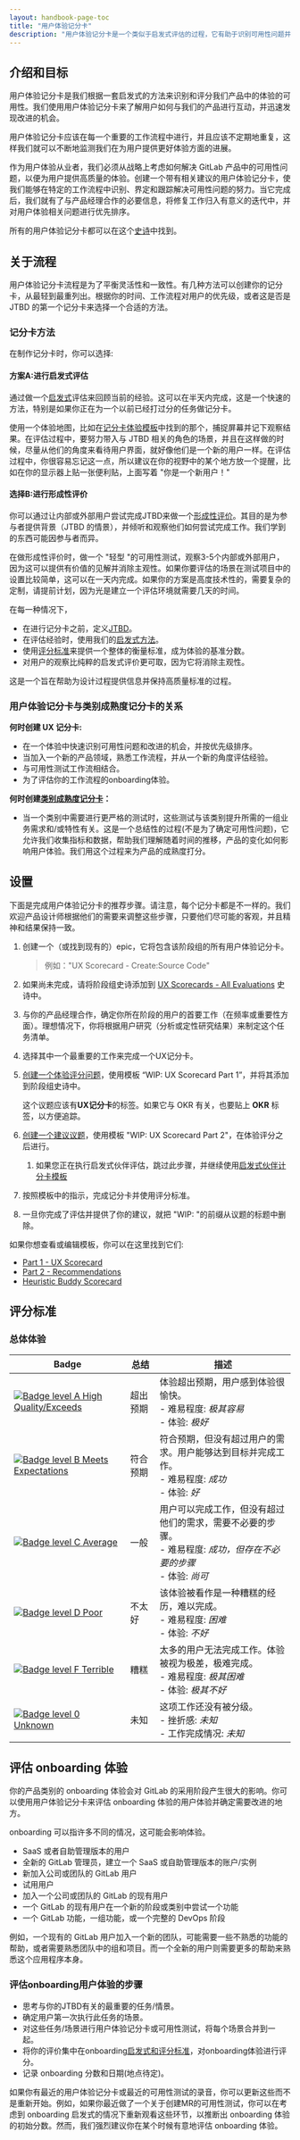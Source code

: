 ```yaml
---
layout: handbook-page-toc
title: "用户体验记分卡"
description: "用户体验记分卡是一个类似于启发式评估的过程，它有助于识别可用性问题并对特定的体验进行评分。"
---
```


## 介绍和目标

用户体验记分卡是我们根据一套启发式的方法来识别和评分我们产品中的体验的可用性。我们使用用户体验记分卡来了解用户如何与我们的产品进行互动，并迅速发现改进的机会。

用户体验记分卡应该在每一个重要的工作流程中进行，并且应该不定期地重复，这样我们就可以不断地监测我们在为用户提供更好体验方面的进展。

作为用户体验从业者，我们必须从战略上考虑如何解决 GitLab 产品中的可用性问题，以便为用户提供高质量的体验。创建一个带有相关建议的用户体验记分卡，使我们能够在特定的工作流程中识别、界定和跟踪解决可用性问题的努力。当它完成后，我们就有了与产品经理合作的必要信息，将修复工作归入有意义的迭代中，并对用户体验相关问题进行优先排序。

所有的用户体验记分卡都可以在这个[史诗](https://gitlab.com/groups/gitlab-org/-/epics/1714)中找到。

## 关于流程

用户体验记分卡流程是为了平衡灵活性和一致性。有几种方法可以创建你的记分卡，从最轻到最重列出。根据你的时间、工作流程对用户的优先级，或者这是否是 JTBD 的第一个记分卡来选择一个合适的方法。

### 记分卡方法

在制作记分卡时，你可以选择:

#### 方案A:进行启发式评估

通过做一个[启发式](https://www.nngroup.com/articles/ten-usability-heuristics/)评估来回顾当前的经验。这可以在半天内完成，这是一个快速的方法，特别是如果你正在为一个以前已经打过分的任务做记分卡。

使用一个体验地图，比如在[记分卡体验模板](https://www.figma.com/file/GP810syJHzyIwHbCekBnPu/Scorecard-Experience-Map?node-id=0%3A1)中找到的那个，捕捉屏幕并记下观察结果。在评估过程中，要努力带入与 JTBD 相关的角色的场景，并且在这样做的时候，尽量从他们的角度来看待用户界面，就好像他们是一个新的用户一样。在评估过程中，你很容易忘记这一点，所以建议在你的视野中的某个地方放一个提醒，比如在你的显示器上贴一张便利贴，上面写着 "你是一个新用户！"

#### 选择B:进行形成性评价

你可以通过让内部或外部用户尝试完成JTBD来做一个[形成性评价](https://www.nngroup.com/articles/formative-vs-summative-evaluations/)。其目的是为参与者提供背景（JTBD 的情景），并倾听和观察他们如何尝试完成工作。我们学到的东西可能因参与者而异。

在做形成性评价时，做一个 "轻型 "的可用性测试，观察3-5个内部或外部用户，因为这可以提供有价值的见解并消除主观性。如果你要评估的场景在测试项目中的设置比较简单，这可以在一天内完成。如果你的方案是高度技术性的，需要复杂的定制，请提前计划，因为光是建立一个评估环境就需要几天的时间。

在每一种情况下，
- 在进行记分卡之前，定义[JTBD](https://about.gitlab.com/handbook/engineering/ux/jobs-to-be-done/)。
- 在评估经验时，使用我们的[启发式方法](https://about.gitlab.com/handbook/engineering/ux/heuristics/)。
- 使用[评分标准](#grading-rubric)来提供一个整体的衡量标准，成为体验的基准分数。
- 对用户的观察比纯粹的启发式评价更可取，因为它将消除主观性。 

这是一个旨在帮助为设计过程提供信息并保持高质量标准的过程。

### 用户体验记分卡与类别成熟度记分卡的关系

**何时创建 UX 记分卡:**

- 在一个体验中快速识别可用性问题和改进的机会，并按优先级排序。 
- 当加入一个新的产品领域，熟悉工作流程，并从一个新的角度评估经验。
- 与可用性测试工作流相结合。
- 为了评估你的工作流程的onboarding体验。
     
**何时创建[类别成熟度记分卡](https://about.gitlab.com/handbook/engineering/ux/category-maturity-scorecards/)：** 

- 当一个类别中需要进行更严格的测试时，这些测试与该类别提升所需的一组业务需求和/或特性有关。这是一个总结性的过程(不是为了确定可用性问题)，它允许我们收集指标和数据，帮助我们理解随着时间的推移，产品的变化如何影响用户体验。我们用这个过程来为产品的成熟度打分。

## 设置

下面是完成用户体验记分卡的推荐步骤。请注意，每个记分卡都是不一样的。我们欢迎产品设计师根据他们的需要来调整这些步骤，只要他们尽可能的客观，并且精神和结果保持一致。

1. 创建一个（或找到现有的）epic，它将包含该阶段组的所有用户体验记分卡。  
    > 例如："UX Scorecard - Create:Source Code"
1. 如果尚未完成，请将阶段组史诗添加到 [UX Scorecards - All Evaluations](https://gitlab.com/groups/gitlab-org/-/epics/1714) 史诗中。 
1. 与你的产品经理合作，确定你所在阶段的用户的首要工作（在频率或重要性方面）。理想情况下，你将根据用户研究（分析或定性研究结果）来制定这个任务清单。
1. 选择其中一个最重要的工作来完成一个UX记分卡。
1. [创建一个体验评分问题](https://gitlab.com/gitlab-org/gitlab-design/issues/new?issuable_template=UX%20Scorecard%20Part%201)，使用模板 “WIP: UX Scorecard Part 1”，并将其添加到阶段组史诗中。

    这个议题应该有**UX记分卡**的标签。如果它与 OKR 有关，也要贴上 **OKR** 标签，以方便追踪。
1. [创建一个建议议题](https://gitlab.com/gitlab-org/gitlab-design/issues/new?issuable_template=UX%20Scorecard%20Part%202)，使用模板 "WIP: UX Scorecard Part 2"，在体验评分之后进行。
    1. 如果您正在执行启发式伙伴评估，跳过此步骤，并继续使用[启发式伙伴计分卡模板](https://gitlab.com/gitlab-org/gitlab-design/-/blob/master/.gitlab/issue_templates/Heuristic%20Buddy%20UX%20Scorecard.md)
1. 按照模板中的指示，完成记分卡并使用评分标准。
1. 一旦你完成了评估并提供了你的建议，就把 "WIP: "的前缀从议题的标题中删除。

如果你想查看或编辑模板，你可以在这里找到它们:

* [Part 1 - UX Scorecard](https://gitlab.com/gitlab-org/gitlab-design/blob/master/.gitlab/issue_templates/UX%20Scorecard%20Part%201.md) 
* [Part 2 - Recommendations](https://gitlab.com/gitlab-org/gitlab-design/blob/master/.gitlab/issue_templates/UX%20Scorecard%20Part%202.md)
* [Heuristic Buddy Scorecard](https://gitlab.com/gitlab-org/gitlab-design/-/blob/master/.gitlab/issue_templates/Heuristic%20Buddy%20UX%20Scorecard.md)

## 评分标准

### 总体体验

| Badge | 总结 | 描述 |
| ------ | ------ | ------ |
| [![Badge level A High Quality/Exceeds](https://about.gitlab.com/images/grade/grade_a.svg)](https://about.gitlab.com/handbook/engineering/ux/ux-scorecards/index.html#grading-rubric) | 超出预期 | 体验超出预期，用户感到体验很愉快。<br/> - 难易程度: *极其容易* <br/> - 体验: *极好* |
| [![Badge level B Meets Expectations](https://about.gitlab.com/images/grade/grade_b.svg)](https://about.gitlab.com/handbook/engineering/ux/ux-scorecards/index.html#grading-rubric) | 符合预期 | 符合预期，但没有超过用户的需求。用户能够达到目标并完成工作。<br/> - 难易程度: *成功* <br/> - 体验: *好* |
| [![Badge level C Average](https://about.gitlab.com/images/grade/grade_c.svg)](https://about.gitlab.com/handbook/engineering/ux/ux-scorecards/index.html#grading-rubric) | 一般 | 用户可以完成工作，但没有超过他们的需求，需要不必要的步骤。<br/> - 难易程度: *成功，但存在不必要的步骤* <br/> - 体验: *尚可* |
| [![Badge level D Poor](https://about.gitlab.com/images/grade/grade_d.svg)](https://about.gitlab.com/handbook/engineering/ux/ux-scorecards/index.html#grading-rubric) | 不太好 | 该体验被看作是一种糟糕的经历，难以完成。 <br/> - 难易程度: *困难* <br/> - 体验: *不好* |
| [![Badge level F Terrible](https://about.gitlab.com/images/grade/grade_f.svg)](https://about.gitlab.com/handbook/engineering/ux/ux-scorecards/index.html#grading-rubric) | 糟糕 | 太多的用户无法完成工作。体验被视为极差，极难完成。<br/> - 难易程度: *极其困难* <br/> - 体验: *极其不好* |
| [![Badge level 0 Unknown](https://about.gitlab.com/images/grade/grade_-.svg)](https://about.gitlab.com/handbook/engineering/ux/ux-scorecards/index.html#grading-rubric) | 未知 | 这项工作还没有被分级。 <br/> - 挫折感: *未知* <br/> - 工作完成情况: *未知* |

## 评估 onboarding 体验

你的产品类别的 onboarding 体验会对 GitLab 的采用阶段产生很大的影响。你可以使用用户体验记分卡来评估 onboarding 体验的用户体验并确定需要改进的地方。

onboarding 可以指许多不同的情况，这可能会影响体验。

* SaaS 或者自助管理版本的用户
* 全新的 GitLab 管理员，建立一个 SaaS 或自助管理版本的账户/实例
* 新加入公司或团队的 GitLab 用户
* 试用用户
* 加入一个公司或团队的 GitLab 的现有用户
* 一个 GitLab 的现有用户在一个新的阶段或类别中尝试一个功能
* 一个 GitLab 功能，一组功能，或一个完整的 DevOps 阶段

例如，一个现有的 GitLab 用户加入一个新的团队，可能需要一些不熟悉的功能的帮助，或者需要熟悉团队中的组和项目。而一个全新的用户则需要更多的帮助来熟悉这个应用程序本身。

### 评估onboarding用户体验的步骤

* 思考与你的JTBD有关的最重要的任务/情景。
* 确定用户第一次执行此任务的场景。
* 对这些任务/场景进行用户体验记分卡或可用性测试，将每个场景合并到一起。
* 将你的评价集中在onboarding[启发式和评分标准](https://about.gitlab.com/handbook/engineering/ux/heuristics/)，对onboarding体验进行评分。
* 记录 onboarding 分数和日期(地点待定)。

如果你有最近的用户体验记分卡或最近的可用性测试的录音，你可以更新这些而不是重新开始。例如，如果你最近做了一个关于创建MR的可用性测试，你可以在考虑到 onboarding 启发式的情况下重新观看这些环节，以推断出 onboarding 体验的初始分数。然而，我们强烈建议你在某个时候有意地评估 onboarding 体验。
